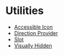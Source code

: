 # Utilities

-   [Accessible Icon](./accessible-icon.md)
-   [Direction Provider](./direction-provider.md)
-   [Slot](./slot.md)
-   [Visually Hidden](./visually-hidden.md)
